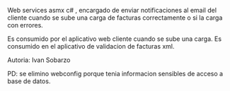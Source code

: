 Web services asmx c# , encargado de enviar notificaciones al email del cliente cuando se sube una carga de facturas correctamente o si la carga con errores.

Es consumido por el aplicativo web cliente cuando se sube una carga. Es consumido en el aplicativo de validacion de facturas xml.

Autoria: Ivan Sobarzo

PD: se elimino webconfig porque tenia informacion sensibles de acceso a base de datos.

